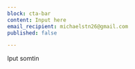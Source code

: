 ```yaml
---
block: cta-bar
content: Input here
email_recipient: michaelstn26@gmail.com
published: false

---
```

Iput somtin